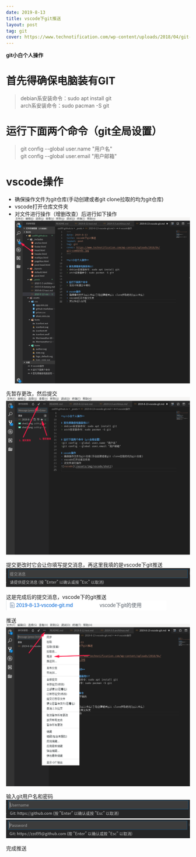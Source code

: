 ```yaml
---
date: 2019-8-13
title: vscode下git推送
layout: post
tag: git
cover: https://www.technotification.com/wp-content/uploads/2018/04/git-commands.jpg
---
```


**git小白个人操作**

# 首先得确保电脑装有GIT
> debian系安装命令：sudo apt install git  
> arch系安装命令：sudo pacman -S git  


# 运行下面两个命令（git全局设置）
>git config --global user.name "用户名"   
>git config --global user.email "用户邮箱"

# vscode操作
+ 确保操作文件为git仓库(手动创建或者git clone拉取的均为git仓库)
+ vscode打开仓库文件夹
+ 对文件进行操作（增删改查）后进行如下操作  
![vscode1](/assets/img/vscode-git-1.png)  


先暂存更改，然后提交
![vscode2](/assets/img/vscode-git-2.png)  


提交更改时它会让你填写提交消息，再这里我填的是vscode下git推送
![vscode3](/assets/img/vscode-git-3.png) 


这是完成后的提交消息，vscode下的git推送 
![vscode4](/assets/img/vscode-git-4.png)  


推送
![vscode5](/assets/img/vscode-git-5.png) 


输入git用户名和密码 
![vscode6](/assets/img/vscode-git-6.png)  
![vscode7](/assets/img/vscode-git-7.png) 

完成推送